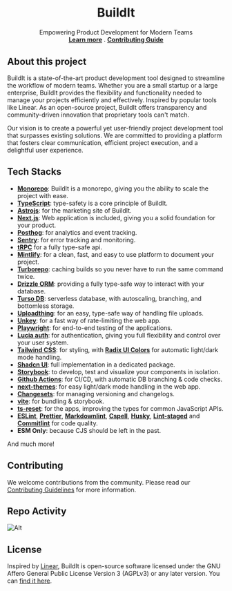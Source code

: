 <h1 align="center">BuildIt</h1>
<p align="center" style="margin-top: 20px">
    <p align="center">Empowering Product Development for Modern Teams
    <br/>
        <a href="https://www.buildit.codes"><strong>Learn more</strong></a> .
        <a href="https://github.com/RajdeepDs/buildit/blob/main/CONTRIBUTING.md"><strong>Contributing Guide</strong></a>
    </p>
</p>

## About this project

BuildIt is a state-of-the-art product development tool designed to streamline the workflow of modern teams. Whether you are a small startup or a large enterprise, BuildIt provides the flexibility and functionality needed to manage your projects efficiently and effectively. Inspired by popular tools like Linear. As an open-source project, BuildIt offers transparency and community-driven innovation that proprietary tools can't match.

Our vision is to create a powerful yet user-friendly project development tool that surpasses existing solutions. We are committed to providing a platform that fosters clear communication, efficient project execution, and a delightful user experience.

## Tech Stacks

- [**Monorepo**](https://monorepo.tools/): BuildIt is a monorepo, giving you the ability to scale the project with ease.
- [**TypeScript**](https://www.typescriptlang.org/): type-safety is a core principle of BuildIt.
- [**Astrojs**](https://astro.build): for the marketing site of BuildIt.
- [**Next.js**](https://nextjs.org): Web application is included, giving you a solid foundation for your product.
- [**Posthog**](https://posthog.com): for analytics and event tracking.
- [**Sentry**](https://sentry.io): for error tracking and monitoring.
- [**tRPC**](https://trpc.io) for a fully type-safe api.
- [**Mintlify**](https://mintlify.com): for a clean, fast, and easy to use platform to document your project.
- [**Turborepo**](https://turbo.build/repo): caching builds so you never have to run the same command twice.
- [**Drizzle ORM**](https://orm.drizzle.team): providing a fully type-safe way to interact with your database.
- [**Turso DB**](https://turso.tech): serverless database, with autoscaling, branching, and bottomless storage.
- [**Uploadthing**](https://uploadthing.com/): for an easy, type-safe way of handling file uploads.
- [**Unkey**](https://unkey.dev): for a fast way of rate-limiting the web app.
- [**Playwright**](https://playwright.dev): for end-to-end testing of the applications.
- [**Lucia auth**](https://lucia-auth.com): for authentication, giving you full flexibility and control over your user system.
- [**Tailwind CSS**](https://tailwindcss.com): for styling, with [**Radix UI Colors**](https://www.radix-ui.com/colors) for automatic light/dark mode handling.
- [**Shadcn UI**](https://ui.shadcn.com): full implementation in a dedicated package.
- [**Storybook**](https://storybook.js.org): to develop, test and visualize your components in isolation.
- [**Github Actions**](https://github.com/features/actions): for CI/CD, with automatic DB branching & code checks.
- [**next-themes**](https://github.com/pacocoursey/next-themes): for easy light/dark mode handling in the web app.
- [**Changesets**](https://github.com/changesets/changesets): for managing versioning and changelogs.
- [**vite**](https://vitejs.dev): for bundling & storybook.
- [**ts-reset**](https://github.com/total-typescript/ts-reset): for the apps, improving the types for common JavaScript APIs.
- [**ESLint**](https://eslint.org/), [**Prettier**](https://prettier.io), [**Markdownlint**](https://github.com/DavidAnson/markdownlint), [**Cspell**](https://cspell.org), [**Husky**](https://github.com/typicode/husky), [**Lint-staged**](https://github.com/lint-staged/lint-staged) and [**Commitlint**](https://github.com/conventional-changelog/commitlint) for code quality.
- **ESM Only**: because CJS should be left in the past.

And much more!

## Contributing

We welcome contributions from the community. Please read our [Contributing Guidelines](https://github.com/RajdeepDs/buildit/blob/main/CONTRIBUTING.md) for more information.

## Repo Activity

![Alt](https://repobeats.axiom.co/api/embed/78451f2019f8c597f0eee449ac52894758ec1001.svg 'Repobeats analytics image')

## License

Inspired by [Linear](https://linear.app/homepage), BuildIt is open-source software licensed under the GNU Affero General Public License Version 3 (AGPLv3) or any later version. You can [find it here](https://github.com/RajdeepDs/buildit/blob/main/LICENSE).
